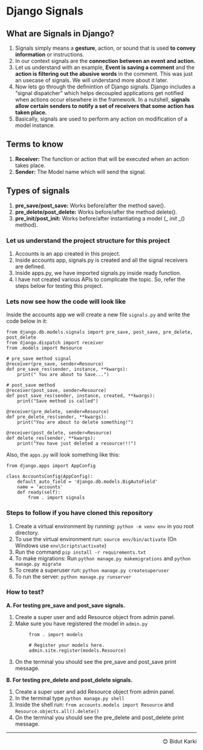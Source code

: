 # Django Signals

## What are Signals in Django?
1. Signals simply means a <b>gesture</b>, action, or sound that is used <b>to convey information</b> or instructions.
2. In our context signals are the <b>connection between an event and action.</b>
3. Let us understand with an example, <b>Event is saving a comment</b> and the <b>action is filtering out the abusive words</b> in the comment. This was just an usecase of signals. We will understand more about it later.
3. Now lets go through the definintion of Django signals. Django includes a “signal dispatcher” which helps decoupled applications get notified when actions occur elsewhere in the framework. In a nutshell, <b>signals allow certain senders to notify a set of receivers that some action has taken place.</b>
4. Basically, signals are used to perform any action on modification of a model instance.

## Terms to know
1. <b>Receiver:</b> The function or action that will be executed when an action takes place.
2. <b>Sender:</b> The Model name which will send the signal.

## Types of signals
1. <b>pre_save/post_save:</b> Works before/after the method save().
2. <b>pre_delete/post_delete:</b> Works before/after the method delete().
3. <b>pre_init/post_init:</b> Works before/after instantiating a model (_ _init_ _() method).


### Let us understand the project structure for this project
1. Accounts is an app created in this project.
2. Inside accounts app, signals.py is created and all the signal receivers are defined.
3. Inside apps.py, we have imported signals.py inside ready function.
4. I have not created various APIs to complicate the topic. So, refer the steps below for testing this project.

### Lets now see how the code will look like

Inside the accounts app we will create a new file `signals.py` and write the code below in it:
```
from django.db.models.signals import pre_save, post_save, pre_delete, post_delete
from django.dispatch import receiver
from .models import Resource

# pre_save method signal
@receiver(pre_save, sender=Resource)
def pre_save_res(sender, instance, **kwargs):
    print(" You are about to Save...") 

# post_save method
@receiver(post_save, sender=Resource) 
def post_save_res(sender, instance, created, **kwargs):
    print("Save method is called") 

@receiver(pre_delete, sender=Resource)
def pre_delete_res(sender, **kwargs):
    print("You are about to delete something!")

@receiver(post_delete, sender=Resource)
def delete_res(sender, **kwargs):
    print("You have just deleted a resource!!!")
```

Also, the `apps.py` will look something like this:
```
from django.apps import AppConfig

class AccountsConfig(AppConfig):
    default_auto_field = 'django.db.models.BigAutoField'
    name = 'accounts'
    def ready(self):
        from . import signals
```

### Steps to follow if you have cloned this repository
1. Create a virtual environment by running: `python -m venv env` in you root directory.
2. To use the virtual environment run: `source env/bin/activate`  (On Windows use `env\Scripts\activate`)
3. Run the command `pip install -r requirements.txt`
4. To make migrations: Run `python manage.py makemigrations` and `python manage.py migrate`
5. To create a superuser run: `python manage.py createsuperuser`
6. To run the server: `python manage.py runserver`


### How to test?
<b>A. For testing pre_save and post_save signals.</b>
  1. Create a super user and add Resource object from admin panel.
  2. Make sure you have registered the model in `admin.py`
       ```  from django.contrib import admin
            from . import models

            # Register your models here.
            admin.site.register(models.Resource)
        ```
  2. On the terminal you should see the pre_save and post_save print message.
  
<b>B. For testing pre_delete and post_delete signals.</b>
  1. Create a super user and add Resource object from admin panel.
  2. In the terminal type `python manage.py shell`
  3. Inside the shell run: `from accounts.models import Resource` and `Resource.objects.all().delete()`
  3. On the terminal you should see the pre_delete and post_delete print message.

<hr>

<div style="float:right;"> 😊 Bidut Karki</div>
